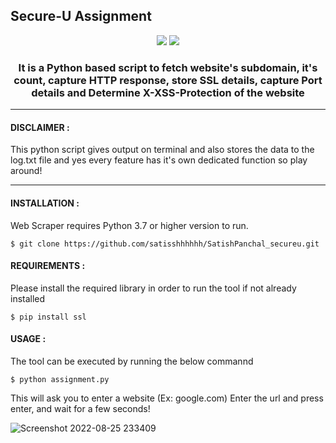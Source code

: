 ## Secure-U Assignment

<p align="center">
<img src=https://img.shields.io/badge/Made%20with-Python-blue>
<img src=https://img.shields.io/badge/Python-3.7-green>
</p>

<p align="center">
    <h3 align="center"> It is a Python based script to fetch website's subdomain, it's count, capture HTTP response, store SSL details, capture Port details and Determine X-XSS-Protection of the website</h3>
</p>

***
#### DISCLAIMER :

This python script gives output on terminal and also stores the data to the log.txt file and yes every feature has it's own dedicated function so play around!
***
#### INSTALLATION :
Web Scraper requires Python 3.7 or higher version to run.
```
$ git clone https://github.com/satisshhhhhh/SatishPanchal_secureu.git
```
#### REQUIREMENTS :
Please install the required library in order to run the tool if not already installed
```
$ pip install ssl
```
#### USAGE :
The tool can be executed by running the below commannd
```
$ python assignment.py
```
This will ask you to enter a website (Ex: google.com)
Enter the url and press enter, and wait for a few seconds!

![Screenshot 2022-08-25 233409](https://user-images.githubusercontent.com/58567211/186737374-00f935ee-9ec3-433e-ab1d-7722edb2243f.png)
